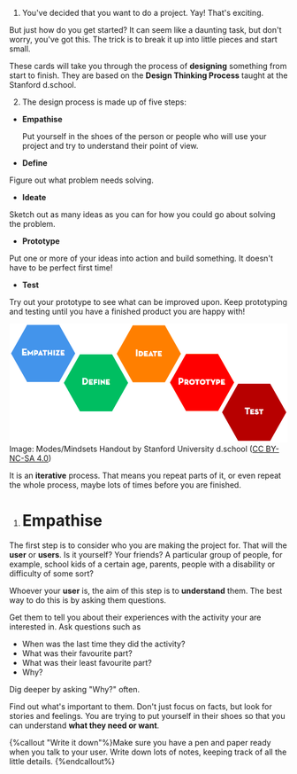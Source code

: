 1. You've decided that you want to do a project. Yay! That's exciting. 

 But just how do you get started? It can seem like a daunting task, but don't worry, you've got this. The trick is to break it up into little pieces and start small. 
 
 These cards will take you through the process of **designing** something from start to finish. They are based on the **Design Thinking Process** taught at the Stanford d.school.

2. The design process is made up of five steps:
 * **Empathise**
 
   Put yourself in the shoes of the person or people who will use your project and try to understand their point of view.
 * **Define**
 
 Figure out what problem needs solving.
 * **Ideate**
 
 Sketch out as many ideas as you can for how you could go about solving the problem.
 * **Prototype**
 
 Put one or more of your ideas into action and build something. It doesn't have to be perfect first time!
 * **Test**
 
 Try out your prototype to see what can be improved upon. Keep prototyping and testing until you have a finished product you are happy with!

 ![](designthinkingsteps.png)
 Image: Modes/Mindsets Handout by Stanford University d.school \([CC BY-NC-SA 4.0](https://creativecommons.org/licenses/by-nc-sa/4.0/)\) 
 
 It is an **iterative** process. That means you repeat parts of it, or even repeat the whole process, maybe lots of times before you are finished.
 
1. # Empathise
 The first step is to consider who you are making the project for. That will the **user** or **users**. Is it yourself? Your friends? A particular group of people, for example, school kids of a certain age, parents, people with a disability or difficulty of some sort?
 
 Whoever your **user** is, the aim of this step is to **understand** them. The best way to do this is by asking them questions.
 
 Get them to tell you about their experiences with the activity your are interested in. Ask questions such as
 * When was the last time they did the activity?
 * What was their favourite part?
 * What was their least favourite part?
 * Why?
 
 Dig deeper by asking "Why?" often.
 
 Find out what's important to them. Don't just focus on facts, but look for stories and feelings. You are trying to put yourself in their shoes so that you can understand **what they need or want**.
 
 {%callout "Write it down"%}Make sure you have a pen and paper ready when you talk to your user. Write down lots of notes, keeping track of all the little details. {%endcallout%}






